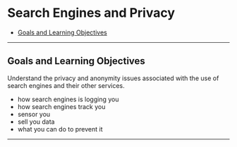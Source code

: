 # Search Engines and Privacy

- [Goals and Learning Objectives](#goals-and-learning-objectives)

---

## Goals and Learning Objectives

Understand the privacy and anonymity issues associated with the use of search engines and their other services.
- how search engines is logging you
- how search engines track you
- sensor you
- sell you data
- what you can do to prevent it

---
